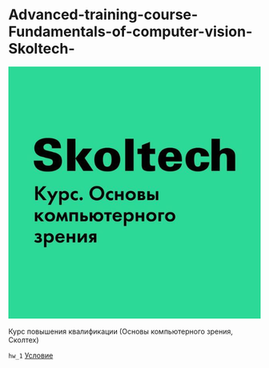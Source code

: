 # Advanced-training-course-Fundamentals-of-computer-vision-Skoltech-

<!-- #region -->
<p align="center">
<img  src="logo.jpg">
</p>

Курс повышения квалификации (Основы компьютерного зрения, Сколтех)

```hw_1``` [Условие](https://docs.google.com/document/d/1PvvMtPzK518Z_XYtlH0gbMNcDJGUOCeKIpZ49hSX5yg/edit)
